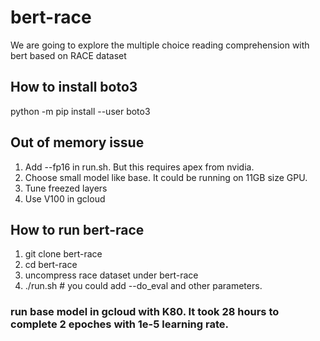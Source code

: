 # bert-race
We are going to explore the multiple choice reading comprehension with bert based on RACE dataset

## How to install boto3 
python -m pip install --user boto3

## Out of memory issue
1) Add --fp16 in run.sh. But this requires apex from nvidia. 
2) Choose small model like base. It could be running on 11GB size GPU.
3) Tune freezed layers
4) Use V100 in gcloud

## How to run bert-race
1) git clone bert-race
2) cd bert-race
3) uncompress race dataset under bert-race  
4) ./run.sh   # you could add --do_eval and other parameters.

### run base model in gcloud with K80. It took 28 hours to complete 2 epoches with 1e-5 learning rate.


